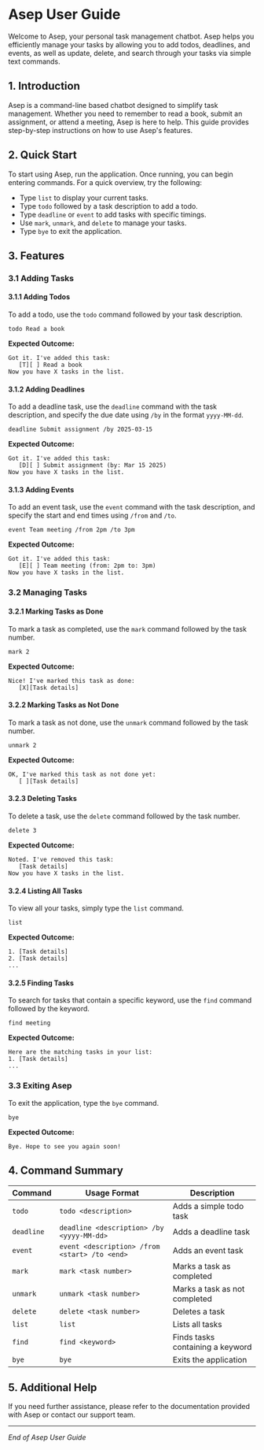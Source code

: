 # Asep User Guide

Welcome to Asep, your personal task management chatbot. Asep helps you efficiently manage your tasks by allowing you to add todos, deadlines, and events, as well as update, delete, and search through your tasks via simple text commands.

## 1. Introduction

Asep is a command-line based chatbot designed to simplify task management. Whether you need to remember to read a book, submit an assignment, or attend a meeting, Asep is here to help. This guide provides step-by-step instructions on how to use Asep's features.

## 2. Quick Start

To start using Asep, run the application. Once running, you can begin entering commands. For a quick overview, try the following:
- Type `list` to display your current tasks.
- Type `todo` followed by a task description to add a todo.
- Type `deadline` or `event` to add tasks with specific timings.
- Use `mark`, `unmark`, and `delete` to manage your tasks.
- Type `bye` to exit the application.

## 3. Features

### 3.1 Adding Tasks

#### 3.1.1 Adding Todos

To add a todo, use the `todo` command followed by your task description.

```
todo Read a book
```

**Expected Outcome:**

```
Got it. I've added this task:
   [T][ ] Read a book
Now you have X tasks in the list.
```

#### 3.1.2 Adding Deadlines

To add a deadline task, use the `deadline` command with the task description, and specify the due date using `/by` in the format `yyyy-MM-dd`.

```
deadline Submit assignment /by 2025-03-15
```

**Expected Outcome:**

```
Got it. I've added this task:
   [D][ ] Submit assignment (by: Mar 15 2025)
Now you have X tasks in the list.
```

#### 3.1.3 Adding Events

To add an event task, use the `event` command with the task description, and specify the start and end times using `/from` and `/to`.

```
event Team meeting /from 2pm /to 3pm
```

**Expected Outcome:**

```
Got it. I've added this task:
   [E][ ] Team meeting (from: 2pm to: 3pm)
Now you have X tasks in the list.
```

### 3.2 Managing Tasks

#### 3.2.1 Marking Tasks as Done

To mark a task as completed, use the `mark` command followed by the task number.

```
mark 2
```

**Expected Outcome:**

```
Nice! I've marked this task as done:
   [X][Task details]
```

#### 3.2.2 Marking Tasks as Not Done

To mark a task as not done, use the `unmark` command followed by the task number.

```
unmark 2
```

**Expected Outcome:**

```
OK, I've marked this task as not done yet:
   [ ][Task details]
```

#### 3.2.3 Deleting Tasks

To delete a task, use the `delete` command followed by the task number.

```
delete 3
```

**Expected Outcome:**

```
Noted. I've removed this task:
   [Task details]
Now you have X tasks in the list.
```

#### 3.2.4 Listing All Tasks

To view all your tasks, simply type the `list` command.

```
list
```

**Expected Outcome:**

```
1. [Task details]
2. [Task details]
...
```

#### 3.2.5 Finding Tasks

To search for tasks that contain a specific keyword, use the `find` command followed by the keyword.

```
find meeting
```

**Expected Outcome:**

```
Here are the matching tasks in your list:
1. [Task details]
...
```

### 3.3 Exiting Asep

To exit the application, type the `bye` command.

```
bye
```

**Expected Outcome:**

```
Bye. Hope to see you again soon!
```

## 4. Command Summary

| Command    | Usage Format                                     | Description                                |
|------------|--------------------------------------------------|--------------------------------------------|
| `todo`     | `todo <description>`                             | Adds a simple todo task                    |
| `deadline` | `deadline <description> /by <yyyy-MM-dd>`        | Adds a deadline task                       |
| `event`    | `event <description> /from <start> /to <end>`      | Adds an event task                         |
| `mark`     | `mark <task number>`                             | Marks a task as completed                  |
| `unmark`   | `unmark <task number>`                           | Marks a task as not completed              |
| `delete`   | `delete <task number>`                           | Deletes a task                             |
| `list`     | `list`                                           | Lists all tasks                            |
| `find`     | `find <keyword>`                                 | Finds tasks containing a keyword           |
| `bye`      | `bye`                                            | Exits the application                      |

## 5. Additional Help

If you need further assistance, please refer to the documentation provided with Asep or contact our support team.

---

*End of Asep User Guide*
